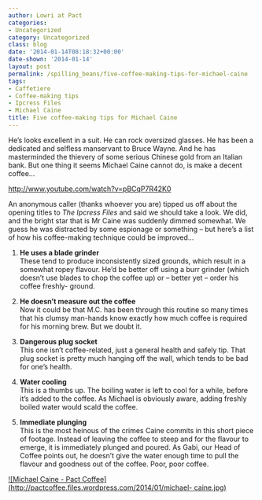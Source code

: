 ```yaml
---
author: Lowri at Pact
categories:
- Uncategorized
category: Uncategorized
class: blog
date: '2014-01-14T08:18:32+00:00'
date-shown: '2014-01-14'
layout: post
permalink: /spilling_beans/five-coffee-making-tips-for-michael-caine
tags:
- Caffetiere
- Coffee-making tips
- Ipcress Files
- Michael Caine
title: Five coffee-making tips for Michael Caine
---
```


He’s looks excellent in a suit. He can rock oversized glasses. He has been a
dedicated and selfless manservant to Bruce Wayne. And he has masterminded the
thievery of some serious Chinese gold from an Italian bank. But one thing it
seems Michael Caine cannot do, is make a decent coffee…

http://www.youtube.com/watch?v=pBCqP7R42K0

An anonymous caller (thanks whoever you are) tipped us off about the opening
titles to _The Ipcress Files_ and said we should take a look. We did, and the
bright star that is Mr Caine was suddenly dimmed somewhat. We guess he was
distracted by some espionage or something – but here’s a list of how his
coffee-making technique could be improved…

  1. **He uses a blade grinder**  
These tend to produce inconsistently sized grounds, which result in a somewhat
ropey flavour. He’d be better off using a burr grinder (which doesn’t use
blades to chop the coffee up) or – better yet – order his coffee freshly-
ground.

  2. **He doesn’t measure out the coffee**  
Now it could be that M.C. has been through this routine so many times that his
clumsy man-hands know exactly how much coffee is required for his morning
brew. But we doubt it.

  3. **Dangerous plug socket**  
This one isn’t coffee-related, just a general health and safely tip. That plug
socket is pretty much hanging off the wall, which tends to be bad for one’s
health.

  4. **Water cooling**  
This is a thumbs up. The boiling water is left to cool for a while, before
it’s added to the coffee. As Michael is obviously aware, adding freshly boiled
water would scald the coffee.

  5. **Immediate plunging**  
This is the most heinous of the crimes Caine commits in this short piece of
footage. Instead of leaving the coffee to steep and for the flavour to emerge,
it is immediately plunged and poured. As Gabi, our Head of Coffee points out,
he doesn’t give the water enough time to pull the flavour and goodness out of
the coffee. Poor, poor coffee.

[![Michael Caine - Pact
Coffee](http://pactcoffee.files.wordpress.com/2014/01/michael-
caine.jpg)](http://pactcoffee.files.wordpress.com/2014/01/michael-caine.jpg)